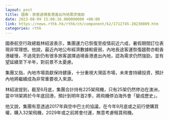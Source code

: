 ```yaml
---
layout: post
title: 國泰：旅客過境香港進出內地需求強勁
date: 2023-08-09 15:08:16.000000000 +08:00
link: https://news.rthk.hk/rthk/ch/component/k2/1712745-20230809.htm
categories: rthk
---
```


國泰航空行政總裁林紹波表示，集團運力已恢復至疫情前近六成，暑假期間訂位表現非常理想。他說，最近內地公布經濟數據較疲弱，內地長途客運恢復趨勢亦較香港緩慢，不過見到仍有很多旅客選擇過境香港進出內地，認為需求仍然強勁，並有望延續至下半年，對前景不太憂慮。

集團又指，內地市場貢獻保持健康，十分重視大灣區市場，未來會持續投資，預計內地將繼續成為非常重要收入來源。

林紹波提到，截至6月底，集團合計持有225架飛機，只有25架仍然停泊在澳洲，當中18架將於今年底回港，預計到明年首2季，將飛機停泊海外會「變成歷史」。

他又說，集團有意透過2017年與空中巴士的協議，在今年9月底或之前行使購買權，購入32架飛機，2029年或之前將會付運，無意考慮租賃飛機。

